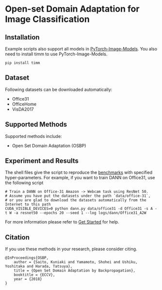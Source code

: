 # Open-set Domain Adaptation for Image Classification

## Installation
Example scripts also support all models in [PyTorch-Image-Models](https://github.com/rwightman/pytorch-image-models).
You also need to install timm to use PyTorch-Image-Models.

```
pip install timm
```

## Dataset

Following datasets can be downloaded automatically:

- Office31
- OfficeHome
- VisDA2017

## Supported Methods

Supported methods include:

- Open Set Domain Adaptation (OSBP)

## Experiment and Results

The shell files give the script to reproduce the [benchmarks](/docs/dalib/benchmarks/open_set_da.rst) with specified hyper-parameters.
For example, if you want to train DANN on Office31, use the following script

```shell script
# Train a DANN on Office-31 Amazon -> Webcam task using ResNet 50.
# Assume you have put the datasets under the path `data/office-31`, 
# or you are glad to download the datasets automatically from the Internet to this path
CUDA_VISIBLE_DEVICES=0 python dann.py data/office31 -d Office31 -s A -t W -a resnet50 --epochs 20 --seed 1 --log logs/dann/Office31_A2W
```

For more information please refer to [Get Started](/docs/get_started/quickstart.rst) for help.

## Citation
If you use these methods in your research, please consider citing.

```
@InProceedings{OSBP,
    author = {Saito, Kuniaki and Yamamoto, Shohei and Ushiku, Yoshitaka and Harada, Tatsuya},
    title = {Open Set Domain Adaptation by Backpropagation},
    booktitle = {ECCV},
    year = {2018}
}
```
